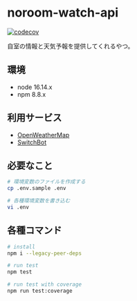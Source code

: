 # noroom-watch-api

[![codecov](https://codecov.io/gh/irokaru/noroom-watch-api/branch/master/graph/badge.svg?token=TXMMJ87P2H)](https://codecov.io/gh/irokaru/noroom-watch-api)

自室の情報と天気予報を提供してくれるやつ。

## 環境

* node 16.14.x
* npm 8.8.x


## 利用サービス

* [OpenWeatherMap](https://openweathermap.org/)
* [SwitchBot](https://www.switchbot.jp/)

## 必要なこと

```bash
# 環境変数のファイルを作成する
cp .env.sample .env

# 各種環境変数を書き込む
vi .env
```

## 各種コマンド

```bash
# install
npm i --legacy-peer-deps

# run test
npm test

# run test with coverage
npm run test:coverage
```
